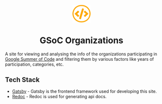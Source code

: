 <p align="center">
  <a href="">
    <img alt="GSoC Organizations" src="./static/images/logo.png" width="60" />
  </a>
</p>
<h1 align="center">
  GSoC Organizations
</h1>

A site for viewing and analysing the info of the organizations participating in [Google Summer of Code](https://summerofcode.withgoogle.com/) and filtering them by various factors like years of participation, categories, etc.

## Tech Stack

- [Gatsby](https://www.gatsbyjs.com/) - Gatsby is the frontend framework used for developing this site.
- [Redoc](https://redocly.github.io/redoc/) - Redoc is used for generating api docs.